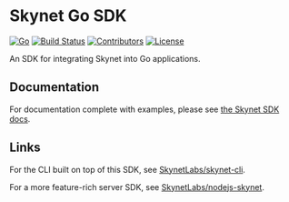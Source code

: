 # Skynet Go SDK

[![Go](https://img.shields.io/github/go-mod/go-version/SkynetLabs/go-skynet)](https://github.com/SkynetLabs/go-skynet)
[![Build Status](https://img.shields.io/github/workflow/status/SkynetLabs/go-skynet/PR)](https://github.com/SkynetLabs/go-skynet/actions)
[![Contributors](https://img.shields.io/github/contributors/SkynetLabs/go-skynet)](https://github.com/SkynetLabs/go-skynet/graphs/contributors)
[![License](https://img.shields.io/github/license/SkynetLabs/go-skynet)](https://github.com/SkynetLabs/go-skynet)

An SDK for integrating Skynet into Go applications.

## Documentation

For documentation complete with examples, please see [the Skynet SDK docs](https://siasky.net/docs/?go#introduction).

## Links

For the CLI built on top of this SDK, see [SkynetLabs/skynet-cli](https://github.com/SkynetLabs/skynet-cli).

For a more feature-rich server SDK, see [SkynetLabs/nodejs-skynet](https://github.com/SkynetLabs/nodejs-skynet).
